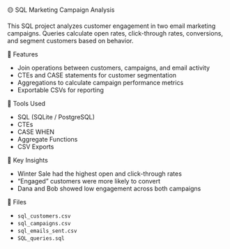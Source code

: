 🟡 SQL Marketing Campaign Analysis

This SQL project analyzes customer engagement in two email marketing campaigns. Queries calculate open rates, click-through rates, conversions, and segment customers based on behavior.

📌 Features
- Join operations between customers, campaigns, and email activity
- CTEs and CASE statements for customer segmentation
- Aggregations to calculate campaign performance metrics
- Exportable CSVs for reporting

 🔧 Tools Used
- SQL (SQLite / PostgreSQL)
- CTEs
- CASE WHEN
- Aggregate Functions
- CSV Exports

 🧠 Key Insights
- Winter Sale had the highest open and click-through rates
- “Engaged” customers were more likely to convert
- Dana and Bob showed low engagement across both campaigns

 📂 Files
- `sql_customers.csv`
- `sql_campaigns.csv`
- `sql_emails_sent.csv`
- `SQL_queries.sql`
